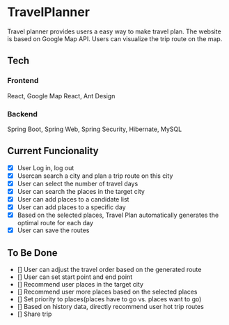 # TravelPlanner
Travel planner provides users a easy way to make travel plan. The website is based on Google Map API. Users can visualize the trip route on the map.

## Tech
### Frontend
React, Google Map React, Ant Design

### Backend
Spring Boot, Spring Web, Spring Security, Hibernate, MySQL

## Current Funcionality
* [x] User Log in, log out
* [x] Usercan search a city and plan a trip route on this city
* [x] User can select the number of travel days
* [x] User can search the places in the target city
* [x] User can add places to a candidate list 
* [x] User can add places to a specific day
* [x] Based on the selected places, Travel Plan automatically generates the optimal route for each day
* [x] User can save the routes

## To Be Done
* [] User can adjust the travel order based on the generated route
* [] User can set start point and end point
* [] Recommend user places in the target city
* [] Recommend user more places based on the selected places
* [] Set priority to places(places have to go vs. places want to go)
* [] Based on history data, directly recommend user hot trip routes
* [] Share trip